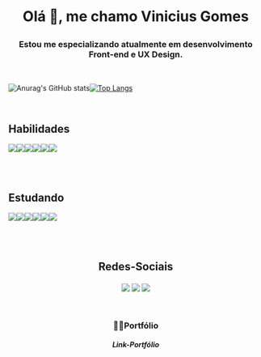 # <p align="center">Olá 👋, me chamo Vinicius Gomes</p>

### <p align="center">Estou me especializando atualmente em desenvolvimento Front-end e UX Design.</p>


<br>

![Anurag's GitHub stats](https://github-readme-stats.vercel.app/api?username=ViniCode2&show_icons=true&theme=tokyonight)[![Top Langs](https://github-readme-stats.vercel.app/api/top-langs/?username=ViniCode2&layout=compact)](https://github.com/anuraghazra/github-readme-stats)


<br>

## **Habilidades**

<img src="https://img.shields.io/badge/PHP-777BB4?style=for-the-badge&logo=php&logoColor=white"><img src="https://img.shields.io/badge/HTML5-E34F26?style=for-the-badge&logo=html5&logoColor=white"><img src="https://img.shields.io/badge/CSS3-1572B6?style=for-the-badge&logo=css3&logoColor=white"><img src="https://img.shields.io/badge/Tailwind_CSS-38B2AC?style=for-the-badge&logo=tailwind-css&logoColor=white"><img src="https://img.shields.io/badge/Bootstrap-563D7C?style=for-the-badge&logo=bootstrap&logoColor=white"><img src="https://img.shields.io/badge/GIT-E44C30?style=for-the-badge&logo=git&logoColor=white">

<br>


<br>

## **Estudando**

<img src="https://img.shields.io/badge/Angular-DD0031?style=for-the-badge&logo=angular&logoColor=white"><img src="https://img.shields.io/badge/React-20232A?style=for-the-badge&logo=react&logoColor=61DAFB"><img src="https://img.shields.io/badge/React_Native-20232A?style=for-the-badge&logo=react&logoColor=61DAFB"><img src="https://img.shields.io/badge/JavaScript-F7DF1E?style=for-the-badge&logo=javascript&logoColor=black"><img src="https://img.shields.io/badge/TypeScript-007ACC?style=for-the-badge&logo=typescript&logoColor=white"><img src="https://img.shields.io/badge/Figma-F24E1E?style=for-the-badge&logo=figma&logoColor=white">

<br>

<br>

## <p align="center">**Redes-Sociais**</p>

<p align="center"><a href="https://www.instagram.com/_manovini_/?hl=pt-br"><img src="https://img.shields.io/badge/Instagram-E4405F?style=for-the-badge&logo=instagram&logoColor=white"></a>
<a href="https://www.linkedin.com/in/vinicius-gomes-906083224/"><img src="https://img.shields.io/badge/LinkedIn-0077B5?style=for-the-badge&logo=linkedin&logoColor=white"></a>
<a href="mailto:vini.irinel0012@gmail.com"><img src="https://img.shields.io/badge/Gmail-D14836?style=for-the-badge&logo=gmail&logoColor=white"></a></p>

<br>

### <p align="center">**👨‍💻Portfólio**</p>
#### <p align="center">_Link-Portfólio_</p>
















